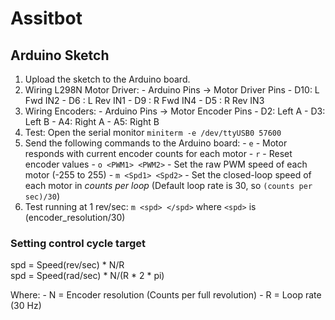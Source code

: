 # Assitbot

## Arduino Sketch

1. Upload the sketch to the Arduino board.
2. Wiring L298N Motor Driver:
        - Arduino Pins -> Motor Driver Pins
        - D10: L Fwd IN2
        - D6 : L Rev IN1
        - D9 : R Fwd IN4
        - D5 : R Rev IN3
3. Wiring Encoders:
        - Arduino Pins -> Motor Encoder Pins
        - D2: Left A
        - D3: Left B
        - A4: Right A
        - A5: Right B
4. Test: Open the serial monitor `miniterm -e /dev/ttyUSB0 57600`
5. Send the following commands to the Arduino board:
        - `e` - Motor responds with current encoder counts for each motor
        - `r` - Reset encoder values
        - `o <PWM1> <PWM2>` - Set the raw PWM speed of each motor (-255 to 255)
        - `m <Spd1> <Spd2>` - Set the closed-loop speed of each motor in *counts per loop* (Default loop rate is 30, so `(counts per sec)/30`)
6. Test running at 1 rev/sec: `m <spd> </spd>` where `<spd>` is (encoder_resolution/30)

### Setting control cycle target

spd = Speed(rev/sec) * N/R  
spd = Speed(rad/sec) * N/(R * 2 * pi)  

Where:
        - N = Encoder resolution (Counts per full revolution)
        - R = Loop rate (30 Hz)